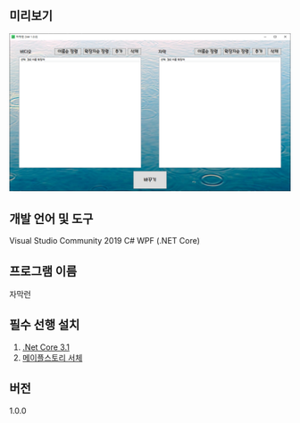 미리보기
-------
![Alt text](/ChangeFileNameTool/자막런.png)

개발 언어 및 도구
----------------
Visual Studio Community 2019 C# WPF (.NET Core)

프로그램 이름
------------
자막런

필수 선행 설치
--------
1. [.Net Core 3.1](<https://dotnet.microsoft.com/download>)
2. [메이플스토리 서체](<https://maplestory.nexon.com/Media/Font>)

버전
----
1.0.0
